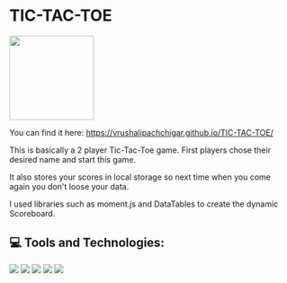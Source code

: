 # TIC-TAC-TOE
<img src="https://media1.giphy.com/media/ChzovjKPuEiYe8ePih/200w.webp?cid=ecf05e47lziy401nvri5t4yqije1i8xnsi0aty77elq62lgk&rid=200w.webp&ct=g" width="150px">

You can find it here:  https://vrushalipachchigar.github.io/TIC-TAC-TOE/


This is basically a 2 player Tic-Tac-Toe game. 
First players chose their desired name and start this game.

It also stores your scores in local storage so next time when you come again you don't loose your data.

I used libraries such as moment.js and DataTables to create the dynamic Scoreboard.

## 💻 Tools and Technologies:

<p> <img src="https://img.shields.io/badge/HTML5-E34F26?style=for-the-badge&logo=html5&logoColor=white" />
  <img src="https://img.shields.io/badge/CSS3-1572B6?style=for-the-badge&logo=css3&logoColor=white" />
  <img src="https://img.shields.io/badge/Bootstrap-563D7C?style=for-the-badge&logo=bootstrap&logoColor=white" />
  <img src="https://img.shields.io/badge/JavaScript-323330?style=for-the-badge&logo=javascript&logoColor=F7DF1E" />
<img src="https://img.shields.io/badge/jQuery-00C58E?style=for-the-badge&logo=jquery&logoColor=white" /></p>
